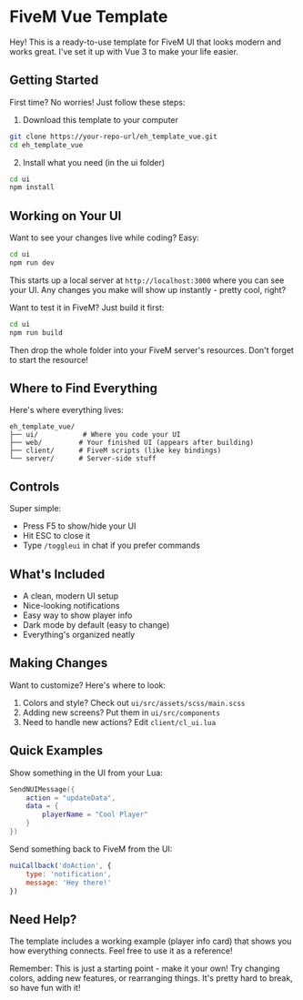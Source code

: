 # FiveM Vue Template

Hey! This is a ready-to-use template for FiveM UI that looks modern and works great. I've set it up with Vue 3 to make your life easier.

## Getting Started

First time? No worries! Just follow these steps:

1. Download this template to your computer
```bash
git clone https://your-repo-url/eh_template_vue.git
cd eh_template_vue
```

2. Install what you need (in the ui folder)
```bash
cd ui
npm install
```

## Working on Your UI

Want to see your changes live while coding? Easy:
```bash
cd ui
npm run dev
```

This starts up a local server at `http://localhost:3000` where you can see your UI. Any changes you make will show up instantly - pretty cool, right?

Want to test it in FiveM? Just build it first:
```bash
cd ui
npm run build
```

Then drop the whole folder into your FiveM server's resources. Don't forget to start the resource!

## Where to Find Everything

Here's where everything lives:
```
eh_template_vue/
├── ui/           # Where you code your UI
├── web/         # Your finished UI (appears after building)
├── client/      # FiveM scripts (like key bindings)
└── server/      # Server-side stuff
```

## Controls

Super simple:
- Press F5 to show/hide your UI
- Hit ESC to close it
- Type `/toggleui` in chat if you prefer commands

## What's Included

- A clean, modern UI setup
- Nice-looking notifications
- Easy way to show player info
- Dark mode by default (easy to change)
- Everything's organized neatly

## Making Changes

Want to customize? Here's where to look:

1. Colors and style? Check out `ui/src/assets/scss/main.scss`
2. Adding new screens? Put them in `ui/src/components`
3. Need to handle new actions? Edit `client/cl_ui.lua`

## Quick Examples

Show something in the UI from your Lua:
```lua
SendNUIMessage({
    action = "updateData",
    data = {
        playerName = "Cool Player"
    }
})
```

Send something back to FiveM from the UI:
```js
nuiCallback('doAction', {
    type: 'notification',
    message: 'Hey there!'
})
```

## Need Help?

The template includes a working example (player info card) that shows you how everything connects. Feel free to use it as a reference!

Remember: This is just a starting point - make it your own! Try changing colors, adding new features, or rearranging things. It's pretty hard to break, so have fun with it! 